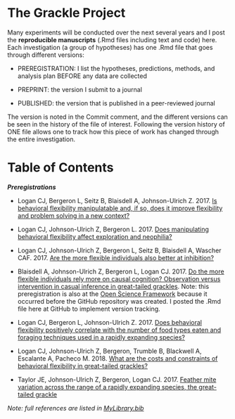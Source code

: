 # The Grackle Project

Many experiments will be conducted over the next several years and I post the **reproducible manuscripts** (.Rmd files including text and code) here. Each investigation (a group of hypotheses) has one .Rmd file that goes through different versions:

- PREREGISTRATION: I list the hypotheses, predictions, methods, and analysis plan BEFORE any data are collected

- PREPRINT: the version I submit to a journal

- PUBLISHED: the version that is published in a peer-reviewed journal

The version is noted in the Commit comment, and the different versions can be seen in the history of the file of interest. Following the version history of ONE file allows one to track how this piece of work has changed through the entire investigation.

# Table of Contents

***Preregistrations***

- Logan CJ, Bergeron L, Seitz B, Blaisdell A, Johnson-Ulrich Z. 2017. [Is behavioral flexibility manipulatable and, if so, does it improve flexibility and problem solving in a new context?](./g_flexmanip.Rmd)

- Logan CJ, Johnson-Ulrich Z, Bergeron L. 2017. [Does manipulating behavioral flexibility affect exploration and neophilia?](./g_exploration.Rmd)

- Logan CJ, Johnson-Ulrich Z, Bergeron L, Seitz B, Blaisdell A, Wascher CAF. 2017. [Are the more flexible individuals also better at inhibition?](./g_inhibition.Rmd)

- Blaisdell A, Johnson-Ulrich Z, Bergeron L, Logan CJ. 2017. [Do the more flexible individuals rely more on causal cognition? Observation versus intervention in casual inference in great-tailed grackles](./g_causal.Rmd). Note: this preregistration is also at the [Open Science Framework](https://osf.io/g5tnh/) because it occurred before the GitHub repository was created. I posted the .Rmd file here at GitHub to implement version tracking.

- Logan CJ, Bergeron L, Johnson-Ulrich Z. 2017. [Does behavioral flexibility positively correlate with the number of food types eaten and foraging techniques used in a rapidly expanding species?](./g_flexforaging.Rmd)

- Logan CJ, Johnson-Ulrich Z, Bergeron, Trumble B, Blackwell A, Escalante A, Pacheco M. 2018. [What are the costs and constraints of behavioral flexibility in great-tailed grackles?](./g_withinpop.Rmd)

- Taylor JE, Johnson-Ulrich Z, Bergeron, Logan CJ. 2017. [Feather mite variation across the range of a rapidly expanding species, the great-tailed grackle](./g_feathermites.Rmd)

*Note: full references are listed in [MyLibrary.bib](./MyLibrary.bib)*
